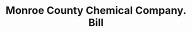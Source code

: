 ---
doi: 10.7916/D8TT6308
date_other: '1890'
date_other_textual: 1890-1899
form: printed ephemera
genre:
- Invoices
name:
- Monroe County Chemical Company
object_in_context_url: https://biggert.cul.columbia.edu/items/view/ave_biggert_00917
subject_hierarchical_geographic:
- Fairport, New York, United States
subject_name:
- Monroe County Chemical Company
title: Monroe County Chemical Company. Bill
sort_title: Monroe County Chemical Company. Bill
call_number: ave_biggert_00917
coordinates:
- 43.099444444444444,-77.44305555555556
pid: ave_biggert_00917
identifiers: ave_biggert_00917
thumbnail: https://derivativo-3.library.columbia.edu/iiif/2/ldpd:345846/full/!256,256/0/native.jpg
permalink: "/biggert/ave_biggert_00917/"
layout: iiif-image-page
---